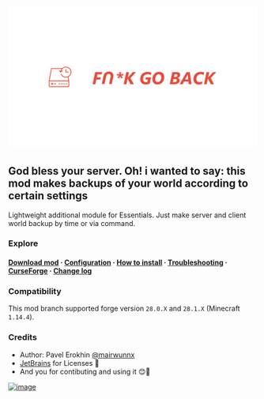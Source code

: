 # ![image](assets/backup_social.png)

## God bless your server. Oh! i wanted to say: this mod makes backups of your world according to certain settings

Lightweight additional module for Essentials. Just make server and client world backup by time or via command.

### Explore

#### [Download mod](https://github.com/ProjectEssentials/ProjectEssentials-Backup/releases/download/v1.14.4-1.0.2/Project.Essentials.Backup-1.14.4-1.0.2.jar) · [Configuration](https://mairwunnx.gitbook.io/project-essentials/project-essentials-backup#configuration) · [How to install](https://mairwunnx.gitbook.io/project-essentials/project-essentials-backup#how-to-install) · [Troubleshooting](https://github.com/ProjectEssentials/ProjectEssentials-Backup/issues/new/choose) · [CurseForge](https://www.curseforge.com/minecraft/mc-mods/ProjectEssentials-Backup) · [Change log](changelog.md)

### Compatibility

This mod branch supported forge version `28.0.X` and `28.1.X` (Minecraft `1.14.4`).

### Credits

- Author: Pavel Erokhin [@mairwunnx](https://github.com/mairwunnx)
- [JetBrains](https://www.jetbrains.com/) for Licenses 🥰
- And you for contibuting and using it 😊🤗

[![image](https://github.com/ProjectEssentials/ProjectEssentials-Core/raw/MC-1.14.4/assets/support_social.png)](https://ko-fi.com/mairwunnx)

